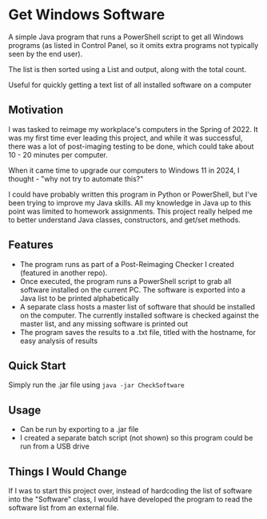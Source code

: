 # Get Windows Software

A simple Java program that runs a PowerShell script to get all Windows programs (as listed in Control Panel, so it omits extra programs not typically seen by the end user).

The list is then sorted using a List and output, along with the total count.

Useful for quickly getting a text list of all installed software on a computer

## Motivation

I was tasked to reimage my workplace's computers in the Spring of 2022. It was my first time ever leading this project, and while it was successful, there was a lot of post-imaging testing to be done, which could take about 10 - 20 minutes per computer. 

When it came time to upgrade our computers to Windows 11 in 2024, I thought - "why not try to automate this?"

I could have probably written this program in Python or PowerShell, but I've been trying to improve my Java skills. All my knowledge in Java up to this point was limited to homework assignments. This project really helped me to better understand Java classes, constructors, and get/set methods.

## Features

- The program runs as part of a Post-Reimaging Checker I created (featured in another repo).
- Once executed, the program runs a PowerShell script to grab all software installed on the current PC. The software is exported into a Java list to be printed alphabetically
- A separate class hosts a master list of software that should be installed on the computer. The currently installed software is checked against the master list, and any missing software is printed out
- The program saves the results to a .txt file, titled with the hostname, for easy analysis of results

## Quick Start

Simply run the .jar file using ```java -jar CheckSoftware```

## Usage

- Can be run by exporting to a .jar file
- I created a separate batch script (not shown) so this program could be run from a USB drive

## Things I Would Change
If I was to start this project over, instead of hardcoding the list of software into the "Software" class, I would have developed the program to read the software list from an external file.
